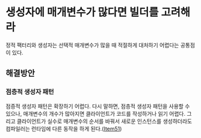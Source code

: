# 생성자에 매개변수가 많다면 빌더를 고려해라

정적 팩터리와 생성자는 선택적 매개변수가 많을 때 적절하게 대처하기 어렵다는 공통점이 있다. 
## 해결방안
### 점층적 생성자 패턴
점증적 생성자 패턴은 확장하기 어렵다. 다시 말하면, 점층적 생성자 패턴을 사용할 수 있으나, 매개변수의 개수가 많아지면 클라이언트가 코드를 작성하거나 읽기 어렵다. 그리고 클라이언트가 실수로 매개변수의 순서를 바꿔서 새로운 인스턴스를 생성하더라도 컴파일러는 런타임에 다른 동작을 하게 된다.([Item51]())